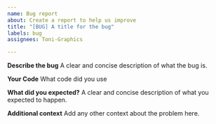 ```yaml
---
name: Bug report
about: Create a report to help us improve
title: "[BUG] A title for the bug"
labels: bug
assignees: Toni-Graphics

---
```


**Describe the bug**
A clear and concise description of what the bug is.

**Your Code**
What code did you use

**What did you expected?**
A clear and concise description of what you expected to happen.

**Additional context**
Add any other context about the problem here.
